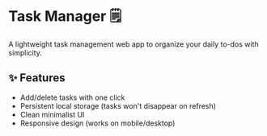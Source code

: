 # Task Manager 🗒️

A lightweight task management web app to organize your daily to-dos with simplicity.

## ✨ Features
- Add/delete tasks with one click
- Persistent local storage (tasks won't disappear on refresh)
- Clean minimalist UI
- Responsive design (works on mobile/desktop)
